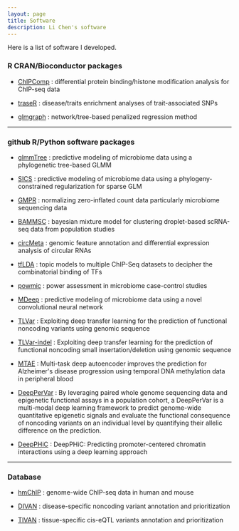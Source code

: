 ```yaml
---
layout: page
title: Software
description: Li Chen's software
---
```



Here is a list of software I developed. 


### R CRAN/Bioconductor packages

* <a name="ChIPComp"></a>[ChIPComp](http://bioconductor.org/packages/release/bioc/html/ChIPComp.html)
: differential protein binding/histone modification analysis for ChIP-seq data

* <a name="traseR"></a>[traseR](http://bioconductor.org/packages/release/bioc/html/traseR.html)
: disease/traits enrichment analyses of trait-associated SNPs

* <a name="glmgraph"></a>[glmgraph](https://cran.r-project.org/web/packages/glmgraph/index.html)
: network/tree-based penalized regression method

---


### github R/Python software packages

* <a name="glmmTree"></a>[glmmTree](https://github.com/lichen-lab/glmmTree)
: predictive modeling of microbiome data using a phylogenetic tree-based GLMM

* <a name="SICS"></a>[SICS](https://github.com/lichen-lab/SICS)
: predictive modeling of microbiome data using a phylogeny-constrained regularization for sparse GLM

* <a name="GMPR"></a>[GMPR](https://github.com/lichen-lab/GMPR)
: normalizing zero-inflated count data particularly microbiome sequencing data

* <a name="BAMMSC"></a>[BAMMSC](https://github.com/lichen-lab/BAMMSC)
: bayesian mixture model for clustering droplet-based scRNA-seq data from population studies

* <a name="circMeta"></a>[circMeta](https://github.com/lichen-lab/circMeta)
: genomic feature annotation and differential expression analysis of circular RNAs

* <a name="tfLDA"></a>[tfLDA](https://github.com/lichen-lab/tfLDA)
: topic models to multiple ChIP-Seq datasets to decipher the combinatorial binding of TFs

* <a name="powmic"></a>[powmic](https://github.com/lichen-lab/powmic)
: power assessment in microbiome case-control studies

* <a name="MDeep"></a>[MDeep](https://github.com/lichen-lab/MDeep)
: predictive modeling of microbiome data using a novel convolutional neural network

* <a name="TLVar"></a>[TLVar](https://github.com/lichen-lab/TLVar)
: Exploiting deep transfer learning for the prediction of functional noncoding variants using genomic sequence

* <a name="TLVar"></a>[TLVar-indel](https://github.com/lichen-lab/TLVar-indel)
: Exploiting deep transfer learning for the prediction of functional noncoding small insertation/deletion using genomic sequence

* <a name="MTAE"></a>[MTAE](https://github.com/lichen-lab/MTAE)
: Multi-task deep autoencoder improves the prediction for Alzheimer's disease progression using temporal DNA methylation data in peripheral blood

* <a name="DeepPerVar"></a>[DeepPerVar](https://github.com/lichen-lab/DeepPerVar)
: By leveraging paired whole genome sequencing data and epigenetic functional assays in a population cohort, a DeepPerVar is a multi-modal deep learning framework to predict genome-wide quantitative epigenetic signals and evaluate the functional consequence of noncoding variants on an individual level by quantifying their allelic difference on the prediction. 

* <a name="DeepPHiC"></a>[DeepPHiC](https://github.com/lichen-lab/DeepPHiC)
: DeepPHiC: Predicting promoter-centered chromatin interactions using a deep learning approach

---

### Database

* <a name="hmChIP"></a>[hmChIP](http://jilab.biostat.jhsph.edu/database/cgi-bin/hmChIP.pl)
: genome-wide ChIP-seq data in human and mouse 

*  <a name="DIVAN"></a>[DIVAN](https://sites.google.com/site/emorydivan/)
: disease-specific noncoding variant annotation and prioritization

*  <a name="TIVAN"></a>[TIVAN](https://github.com/lichen-lab/TIVAN)
: tissue-specific cis-eQTL variants annotation and prioritization









